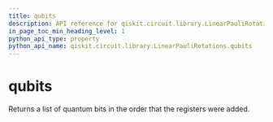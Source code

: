 ```yaml
---
title: qubits
description: API reference for qiskit.circuit.library.LinearPauliRotations.qubits
in_page_toc_min_heading_level: 1
python_api_type: property
python_api_name: qiskit.circuit.library.LinearPauliRotations.qubits
---
```


# qubits

Returns a list of quantum bits in the order that the registers were added.


